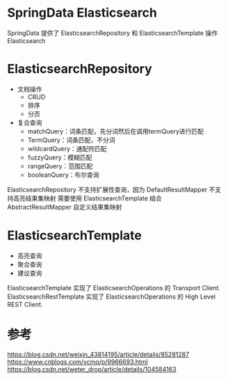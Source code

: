 # SpringData Elasticsearch

SpringData 提供了 ElasticsearchRepository 和 ElasticsearchTemplate 操作 Elasticsearch

# ElasticsearchRepository

- 文档操作
    * CRUD
    * 排序
    * 分页
- 复合查询
    *  matchQuery：词条匹配，先分词然后在调用termQuery进行匹配
    *  TermQuery：词条匹配，不分词
    *  wildcardQuery：通配符匹配
    *  fuzzyQuery：模糊匹配
    *  rangeQuery：范围匹配
    *  booleanQuery：布尔查询

ElasticsearchRepository 不支持扩展性查询，因为 DefaultResultMapper 不支持高亮结果集映射
需要使用 ElasticsearchTemplate 结合 AbstractResultMapper 自定义结果集映射

# ElasticsearchTemplate


- 高亮查询
- 聚合查询
- 建议查询

ElasticsearchTemplate 实现了 ElasticsearchOperations  的 Transport Client.
ElasticsearchRestTemplate 实现了 ElasticsearchOperations  的 High Level REST Client.



# 参考
https://blog.csdn.net/weixin_43814195/article/details/85281287
https://www.cnblogs.com/vcmq/p/9966693.html
https://blog.csdn.net/weter_drop/article/details/104584163